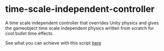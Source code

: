 # time-scale-independent-controller
A time scale independent controller that overrides Unity physics and gives the gameobject time scale independent physics written from scratch for cool bullet time effects.

See what you can achieve with this script [here](https://makra.itch.io/faster-than-light)
